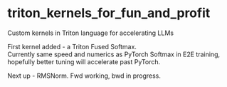 # triton_kernels_for_fun_and_profit
Custom kernels in Triton language for accelerating LLMs

First kernel added - a Triton Fused Softmax.    
Currently same speed and numerics as PyTorch Softmax in E2E training, hopefully better tuning will accelerate past PyTorch.

Next up - RMSNorm.  Fwd working, bwd in progress.
